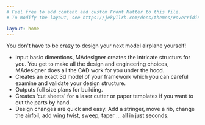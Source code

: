 ```yaml
---
# Feel free to add content and custom Front Matter to this file.
# To modify the layout, see https://jekyllrb.com/docs/themes/#overriding-theme-defaults

layout: home
---
```


You don't have to be crazy to design your next model airplane yourself!

  * Input basic dimentions, MAdesigner creates the intricate structurs for you.  You get to make all the design and engineering choices, MAdesigner does all the CAD work for you under the hood.
  * Creates an exact 3d model of your framework which you can careful examine and validate your design structure.
  * Outputs full size plans for building.
  * Creates &#8216;cut sheets' for a laser cutter or paper templates if you want to cut the parts by hand.
  * Design changes are quick and easy.  Add a stringer, move a rib, change the airfoil, add wing twist, sweep, taper ... all in just seconds.


